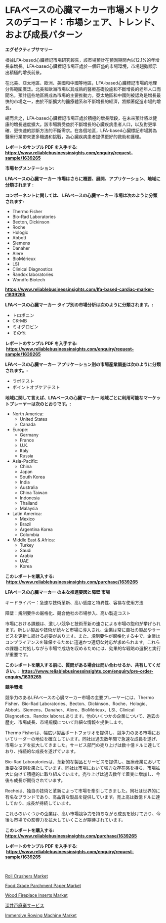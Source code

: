 <p><h1>LFAベースの心臓マーカー市場メトリクスのデコード：市場シェア、トレンド、および成長パターン</h1></p><p><strong>エグゼクティブサマリー</strong></p>
<p><p>根據LFA-based心臟標記市場研究報告，該市場預計在預測期間內以12.1%的年增長率增長。LFA-based心臟標記市場正處於一個旺盛的市場環境，市場趨勢顯示出積極的增長前景。</p><p>在北美、亞太地區、歐洲、美國和中國等地區，LFA-based心臟標記市場的地理分佈範圍廣泛。北美和歐洲市場以其成熟的醫療基礎設施和不斷增長的老年人口而聞名，預計這些地區將成為市場的主要推動力。亞太地區和中國則被認為是增長最快的市場之一，由於不斷擴大的醫療體系和不斷增長的經濟，將顯著促進市場的增長。</p><p>總而言之，LFA-based心臟標記市場正處於積極的增長階段，在未來預計將以健康的增長速度擴大。該市場將受益於不斷增長的心臟疾病患者人口，以及對更準確、更快速的診斷方法的不斷需求。在各個地區，LFA-based心臟標記市場將為醫療行業帶來更多機遇和挑戰，為心臟疾病患者提供更好的救助和護理。</p></p>
<p><strong>レポートのサンプル PDF を入手する: <a href="https://www.reliablebusinessinsights.com/enquiry/request-sample/1639265">https://www.reliablebusinessinsights.com/enquiry/request-sample/1639265</a></strong></p>
<p><strong>市場セグメンテーション:</strong></p>
<p><strong> LFAベースの心臓マーカー 市場はさらに概要、展開、アプリケーション、地域に分類されます :</strong></p>
<p><strong>コンポーネントに関しては、 LFAベースの心臓マーカー 市場は次のように分類されます: &nbsp;</strong></p>
<p><ul><li>Thermo Fisher</li><li>Bio-Rad Laboratories</li><li>Becton, Dickinson</li><li>Roche</li><li>Hologic</li><li>Abbott</li><li>Siemens</li><li>Danaher</li><li>Alere</li><li>BioMérieux</li><li>LSI</li><li>Clinical Diagnostics</li><li>Randox laboratories</li><li>Wondfo Biotech</li></ul></p>
<p><strong><a href="https://www.reliablebusinessinsights.com/lfa-based-cardiac-marker-r1639265">https://www.reliablebusinessinsights.com/lfa-based-cardiac-marker-r1639265</a></strong></p>
<p><strong> LFAベースの心臓マーカー タイプ別の市場分析は次のように分類されます。:</strong></p>
<p><ul><li>トロポニン</li><li>CK-MB</li><li>ミオグロビン</li><li>その他</li></ul></p>
<p><strong>レポートのサンプル PDF を入手する: &nbsp;<a href="https://www.reliablebusinessinsights.com/enquiry/request-sample/1639265">https://www.reliablebusinessinsights.com/enquiry/request-sample/1639265</a></strong></p>
<p><strong> LFAベースの心臓マーカー アプリケーション別の市場産業調査は次のように分類されます。:</strong></p>
<p><ul><li>ラボテスト</li><li>ポイントオブケアテスト</li></ul></p>
<p><strong>地域に関して言えば、LFAベースの心臓マーカー 地域ごとに利用可能なマーケットプレーヤーは次のとおりです。:</strong></p>
<p><ul>
    <li>
        North America:
        <ul>
            <li>United States</li>
            <li>Canada</li>
        </ul>
    </li>
    <li>
        Europe:
        <ul>
            <li>Germany</li>
            <li>France</li>
            <li>U.K.</li>
            <li>Italy</li>
            <li>Russia</li>
        </ul>
    </li>
    <li>
        Asia-Pacific:
        <ul>
            <li>China</li>
            <li>Japan</li>
            <li>South Korea</li>
            <li>India</li>
            <li>Australia</li>
            <li>China Taiwan</li>
            <li>Indonesia</li>
            <li>Thailand</li>
            <li>Malaysia</li>
        </ul>
    </li>
    <li>
        Latin America:
        <ul>
            <li>Mexico</li>
            <li>Brazil</li>
            <li>Argentina Korea</li>
            <li>Colombia</li>
        </ul>
    </li>
    <li>
        Middle East & Africa:
        <ul>
            <li>Turkey</li>
            <li>Saudi</li>
            <li>Arabia</li>
            <li>UAE</li>
            <li>Korea</li>
        </ul>
    </li>
    </ul></p>
<p><strong>このレポートを購入する: &nbsp;<a href="https://www.reliablebusinessinsights.com/purchase/1639265">https://www.reliablebusinessinsights.com/purchase/1639265</a></strong></p>
<p><strong>LFAベースの心臓マーカー の主な推進要因と障壁 市場</strong></p>
<p><p>キードライバー：急速な技術革新、高い感度と特異性、容易な使用方法</p><p>障壁：規制要件の厳格化、競合他社の市場参入、高い製造コスト</p><p>市場における課題は、激しい競争と技術革新の速さによる市場の飽和が挙げられます。新しい製品や技術が続々と市場に導入され、企業は常に自社の製品やサービスを更新し続ける必要があります。また、規制要件が厳格化する中で、企業はコンプライアンスを確保するために迅速かつ適切な対応が求められます。これらの課題に対処しながら市場で成功を収めるためには、効果的な戦略の選択と実行が重要です。</p></p>
<p><strong>このレポートを購入する前に、質問がある場合は問い合わせるか、共有してください。:&nbsp; <a href="https://www.reliablebusinessinsights.com/enquiry/pre-order-enquiry/1639265">https://www.reliablebusinessinsights.com/enquiry/pre-order-enquiry/1639265</a></strong></p>
<p><strong>競争環境</strong></p>
<p><p>競争力のあるLFAベースの心臓マーカー市場の主要プレーヤーには、Thermo Fisher、Bio-Rad Laboratories、Becton、Dickinson、Roche、Hologic、Abbott、Siemens、Danaher、Alere、BioMérieux、LSI、Clinical Diagnostics、Randox laborat.あります。他のいくつかの企業について、過去の歴史、市場成長、市場規模について詳細な情報を提供します。</p><p>Thermo Fisherは、幅広い製品ポートフォリオを提供し、競争力のある市場においてリーダーの地位を確立しています。同社は過去数年間で急速な成長を遂げ、市場シェアを拡大してきました。サービス部門の売り上げは数十億ドルに達しており、持続的な成長を遂げています。</p><p>Bio-Rad Laboratoriesは、革新的な製品とサービスを提供し、医療産業において重要な役割を果たしています。同社は市場において強力な存在感を持ち、市場拡大に向けて積極的に取り組んでいます。売り上げは過去数年で着実に増加し、今後も成長が期待されています。</p><p>Rocheは、独自の技術と革新によって市場を牽引してきました。同社は世界的に有名なブランドであり、高品質な製品を提供しています。売上高は数億ドルに達しており、成長が持続しています。</p><p>これらのいくつかの企業は、高い市場競争力を持ちながら成長を続けており、今後も市場での影響力を拡大していくことが期待されています。</p></p>
<p><strong>このレポートを購入する: &nbsp; <a href="https://www.reliablebusinessinsights.com/purchase/1639265">https://www.reliablebusinessinsights.com/purchase/1639265</a></strong></p>
<p><strong>レポートのサンプル PDF を入手する: &nbsp;<a href="https://www.reliablebusinessinsights.com/enquiry/request-sample/1639265">https://www.reliablebusinessinsights.com/enquiry/request-sample/1639265</a></strong><strong></strong></p>
<p>&nbsp;</p>
<p><p><a href="https://www.linkedin.com/pulse/roll-crushers-market-size-reveals-best-marketing-channels-global-it08f">Roll Crushers Market</a></p><p><a href="https://issuu.com/reportprime-2/docs/food-grade-parchment-paper-market-size-2030.pptx">Food Grade Parchment Paper Market</a></p><p><a href="https://www.linkedin.com/pulse/wood-fireplace-inserts-market-analysis-its-cagr-segmentation-global-eb21f">Wood Fireplace Inserts Market</a></p><p><a href="https://github.com/KenyonJohns/Market-Research-Report-List-1/blob/main/907664784041.md">深井戸廃棄サービス</a></p><p><a href="https://issuu.com/reportprime-2/docs/immersive-rowing-machine-market-size-2030.pptx">Immersive Rowing Machine Market</a></p></p>